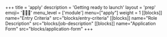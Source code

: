+++
title = 'apply'
description = 'Getting ready to launch'
layout = 'prep'
emoji= '🧑🏾‍💻'
menu_level = ['module']
menu=["apply"]
weight = 1
[[blocks]]
name="Entry Criteria"
src="blocks/entry-criteria"
[[blocks]]
name="Role Description"
src="blocks/job-description"
[[blocks]]
name="Application Form"
src="blocks/application-form"
+++
